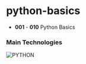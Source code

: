 # python-basics

- <b>001</b> - <b>010</b> Python Basics

### Main Technologies
![PYTHON](https://img.shields.io/badge/python-blue.svg?style=for-the-badge&logo=python&logoColor=white)

